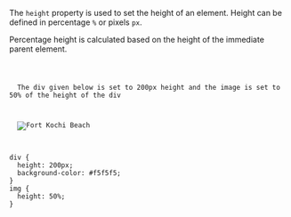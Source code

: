 The `height` property is used to
set the height of an element.
Height can be defined in percentage `%`
or pixels `px`.

Percentage height is calculated based on
the height of the immediate parent element.
<Editor lang="css">
<code>
<panel lang="html">
<p>
  The div given below is set to 200px height and the image is set to 50% of the height of the div
</p>
<div>
  <img src="fort-kochi-beach.jpg" alt="Fort Kochi Beach">
</div>
</panel>
<panel lang="css">
div {
  height: 200px;
  background-color: #f5f5f5;
}
img {
  height: 50%;
}
</panel>
</code>
</Editor>